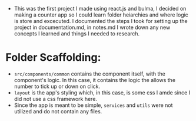 - This was the first project I made using react.js and bulma, I decided on making a counter app so I could learn folder heiarchies and where logic is store and excecuted. I documented the steps I took for setting up the project in documentation.md, in notes.md I wrote down any new concepts I learned and things I needed to research. 

# Folder Scaffolding:
- `src/components/common` contains the component itself, with the component's logic. In this case, it contains the logic the allows the number to tick up or down on click.
- `layout` is the app's styling which, in this case, is some css I amde since I did not use a css framework here.
- Since the app is meant to be simple, `services` and `utils` were not utilized and do not contain any files.